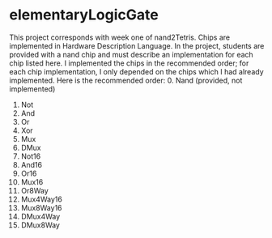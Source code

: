 # elementaryLogicGate
This project corresponds with week one of nand2Tetris. Chips are implemented in Hardware Description Language.
In the project, students are provided with a nand chip and must describe an implementation for each chip listed here.
I implemented the chips in the recommended order; for each chip implementation, I only depended on the chips which I had already implemented.
Here is the recommended order:
0. Nand (provided, not implemented)
1. Not
2. And
3. Or
4. Xor
5. Mux
6. DMux
7. Not16
8. And16
9. Or16
10. Mux16
11. Or8Way
12. Mux4Way16
13. Mux8Way16
14. DMux4Way
15. DMux8Way
